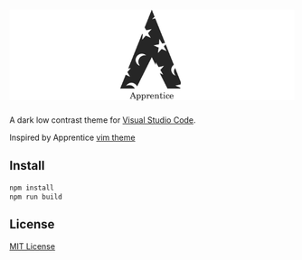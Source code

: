 # ![Apprentice](images/logo.png)

A dark low contrast  theme for [Visual Studio Code](http://code.visualstudio.com).

Inspired by Apprentice [vim theme](https://github.com/romainl/Apprentice)

## Install

```
npm install
npm run build
```

## License

[MIT License](./LICENSE)
